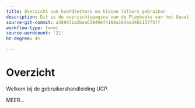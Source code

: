 ```yaml
---
title: Overzicht van hoofdletters en kleine letters gebruiken
description: Dit is de overzichtspagina van de Playbooks van het Geval van het Gebruik.
source-git-commit: a389631a2baa639496f4168a164aa3461157f5ff
workflow-type: tm+mt
source-wordcount: '21'
ht-degree: 4%

---
```



# Overzicht

Welkom bij de gebruikershandleiding UCP.

MEER...

<!--
This is the landing page of the user guide. It should be the first list item in the TOC.md file.

See other user landing pages to get ideas.
-->
